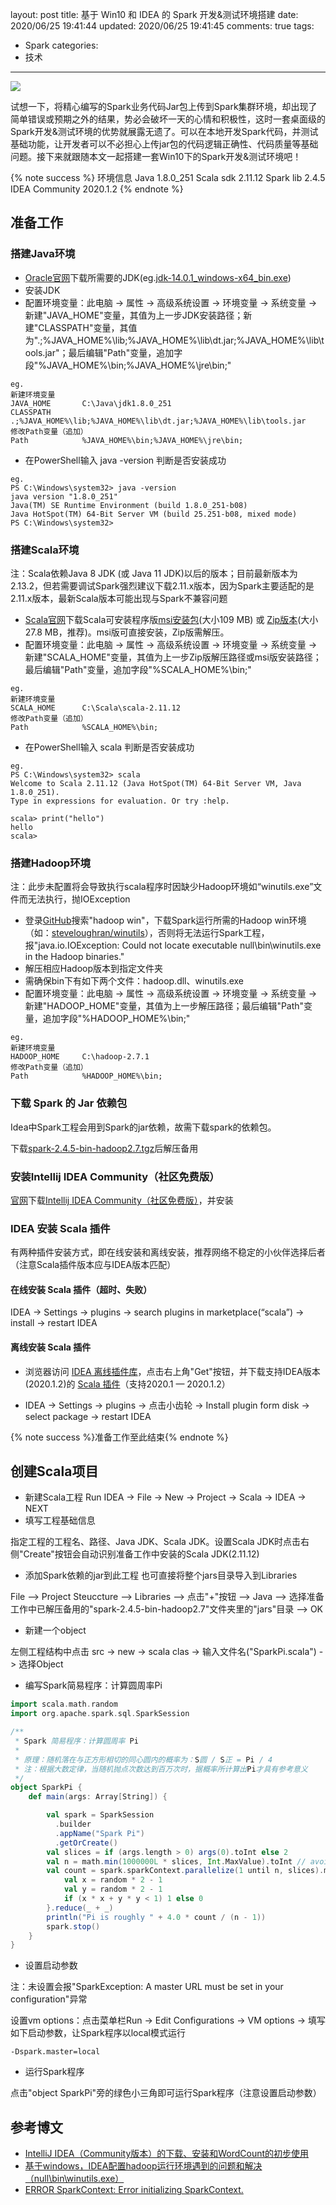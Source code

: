 layout: post
title: 基于 Win10 和 IDEA 的 Spark 开发&测试环境搭建
date: 2020/06/25 19:41:44
updated: 2020/06/25 19:41:45
comments: true
tags:

- Spark
categories:
- 技术

---
<img src="https://eisenhao.coding.net/p/eisenhao/d/eisenhao/git/raw/master/uploads/SparkDevAndTestEnvInWin10.jpg" class="full-image" />

试想一下，将精心编写的Spark业务代码Jar包上传到Spark集群环境，却出现了简单错误或预期之外的结果，势必会破坏一天的心情和积极性，这时一套桌面级的Spark开发&测试环境的优势就展露无遗了。可以在本地开发Spark代码，并测试基础功能，让开发者可以不必担心上传jar包的代码逻辑正确性、代码质量等基础问题。接下来就跟随本文一起搭建一套Win10下的Spark开发&测试环境吧！

<!-- more -->

{% note success %}
环境信息
Java            1.8.0_251
Scala sdk       2.11.12
Spark lib       2.4.5
IDEA Community  2020.1.2
{% endnote %}

## 准备工作

### 搭建Java环境
* [Oracle官网](https://www.oracle.com/java/technologies/javase-jdk14-downloads.html)下载所需要的JDK(eg.[jdk-14.0.1_windows-x64_bin.exe](https://download.oracle.com/otn-pub/java/jdk/14.0.1+7/664493ef4a6946b186ff29eb326336a2/jdk-14.0.1_windows-x64_bin.exe))
* 安装JDK
* 配置环境变量：此电脑 -> 属性 -> 高级系统设置 -> 环境变量 -> 系统变量 -> 新建"JAVA_HOME"变量，其值为上一步JDK安装路径；新建"CLASSPATH"变量，其值为".;%JAVA_HOME%\lib;%JAVA_HOME%\lib\dt.jar;%JAVA_HOME%\lib\tools.jar"；最后编辑"Path"变量，追加字段"%JAVA_HOME%\bin;%JAVA_HOME%\jre\bin;"
```Shell
eg.
新建环境变量
JAVA_HOME       C:\Java\jdk1.8.0_251
CLASSPATH       .;%JAVA_HOME%\lib;%JAVA_HOME%\lib\dt.jar;%JAVA_HOME%\lib\tools.jar
修改Path变量（追加）
Path            %JAVA_HOME%\bin;%JAVA_HOME%\jre\bin;
```
* 在PowerShell输入 java -version 判断是否安装成功
```Shell
eg.
PS C:\Windows\system32> java -version
java version "1.8.0_251"
Java(TM) SE Runtime Environment (build 1.8.0_251-b08)
Java HotSpot(TM) 64-Bit Server VM (build 25.251-b08, mixed mode)
PS C:\Windows\system32>
```

### 搭建Scala环境
注：Scala依赖Java 8 JDK (或 Java 11 JDK)以后的版本；目前最新版本为2.13.2，但若需要调试Spark强烈建议下载2.11.x版本，因为Spark主要适配的是2.11.x版本，最新Scala版本可能出现与Spark不兼容问题
* [Scala官网](https://www.scala-lang.org/download/)下载Scala可安装程序版[msi安装包](https://downloads.lightbend.com/scala/2.11.12/scala-2.11.12.msi)(大小109 MB) 或 [Zip版本](https://downloads.lightbend.com/scala/2.11.12/scala-2.11.12.zip)(大小27.8 MB，推荐)。msi版可直接安装，Zip版需解压。
* 配置环境变量：此电脑 -> 属性 -> 高级系统设置 -> 环境变量 -> 系统变量 -> 新建"SCALA_HOME"变量，其值为上一步Zip版解压路径或msi版安装路径；最后编辑"Path"变量，追加字段"%SCALA_HOME%\bin;"
```Shell
eg.
新建环境变量
SCALA_HOME      C:\Scala\scala-2.11.12
修改Path变量（追加）
Path            %SCALA_HOME%\bin;
```
* 在PowerShell输入 scala 判断是否安装成功
```Shell
eg.
PS C:\Windows\system32> scala
Welcome to Scala 2.11.12 (Java HotSpot(TM) 64-Bit Server VM, Java 1.8.0_251).
Type in expressions for evaluation. Or try :help.

scala> print("hello")
hello
scala>
```

### 搭建Hadoop环境
注：此步未配置将会导致执行scala程序时因缺少Hadoop环境如“winutils.exe”文件而无法执行，抛IOException
* 登录[GitHub](https://github.com/)搜索"hadoop win"，下载Spark运行所需的Hadoop win环境（如：[steveloughran/winutils](https://github.com/steveloughran/winutils)），否则将无法运行Spark工程，报"java.io.IOException: Could not locate executable null\bin\winutils.exe in the Hadoop binaries."
* 解压相应Hadoop版本到指定文件夹
* 需确保bin下有如下两个文件：hadoop.dll、winutils.exe
* 配置环境变量：此电脑 -> 属性 -> 高级系统设置 -> 环境变量 -> 系统变量 -> 新建"HADOOP_HOME"变量，其值为上一步解压路径；最后编辑"Path"变量，追加字段"%HADOOP_HOME%\bin;"

```Shell
eg.
新建环境变量
HADOOP_HOME     C:\hadoop-2.7.1
修改Path变量（追加）
Path            %HADOOP_HOME%\bin;
```

### 下载 Spark 的 Jar 依赖包
Idea中Spark工程会用到Spark的jar依赖，故需下载spark的依赖包。

下载[spark-2.4.5-bin-hadoop2.7.tgz](https://mirrors.tuna.tsinghua.edu.cn/apache/spark/spark-2.4.5/spark-2.4.5-bin-hadoop2.7.tgz)后解压备用


### 安装Intellij IDEA Community（社区免费版）
[官网](https://www.jetbrains.com/idea/)下载[Intellij IDEA Community（社区免费版）](https://download.jetbrains.8686c.com/idea/ideaIC-2020.1.2.exe)，并安装

### IDEA 安装 Scala 插件
有两种插件安装方式，即在线安装和离线安装，推荐网络不稳定的小伙伴选择后者（注意Scala插件版本应与IDEA版本匹配）
#### 在线安装 Scala 插件（超时、失败）
IDEA -> Settings -> plugins -> search plugins in marketplace(“scala”) -> install -> restart IDEA
#### 离线安装 Scala 插件
* 浏览器访问 [IDEA 离线插件库](https://plugins.jetbrains.com/plugin/1347-scala)，点击右上角"Get"按钮，并下载支持IDEA版本(2020.1.2)的 [Scala 插件](https://plugins.jetbrains.com/files/1347/89709/scala-intellij-bin-2020.1.39.zip?updateId=89709&pluginId=1347&family=INTELLIJ)（支持2020.1 — 2020.1.2）

* IDEA -> Settings -> plugins -> 点击小齿轮 -> Install plugin form disk -> select package -> restart IDEA

{% note success %}准备工作至此结束{% endnote %}

## 创建Scala项目
* 新建Scala工程
Run IDEA -> File -> New -> Project -> Scala -> IDEA -> NEXT
* 填写工程基础信息

指定工程的工程名、路径、Java JDK、Scala JDK。设置Scala JDK时点击右侧"Create"按钮会自动识别准备工作中安装的Scala JDK(2.11.12)

* 添加Spark依赖的jar到此工程
也可直接将整个jars目录导入到Libraries

File –> Project Steuccture –> Libraries –> 点击"+"按钮 –> Java –> 选择准备工作中已解压备用的"spark-2.4.5-bin-hadoop2.7"文件夹里的"jars"目录 –> OK

* 新建一个object

左侧工程结构中点击 src -> new -> scala clas -> 输入文件名("SparkPi.scala") -> 选择Object

* 编写Spark简易程序：计算圆周率Pi

```Scala
import scala.math.random
import org.apache.spark.sql.SparkSession

/**
 * Spark 简易程序：计算圆周率 Pi
 *
 * 原理：随机落在与正方形相切的同心圆内的概率为：S圆 / S正 = Pi / 4
 * 注：根据大数定律，当随机抛点次数达到百万次时，据概率所计算出Pi才具有参考意义
 */
object SparkPi {
    def main(args: Array[String]) {

        val spark = SparkSession
          .builder
          .appName("Spark Pi")
          .getOrCreate()
        val slices = if (args.length > 0) args(0).toInt else 2
        val n = math.min(1000000L * slices, Int.MaxValue).toInt // avoid overflow
        val count = spark.sparkContext.parallelize(1 until n, slices).map { i =>
            val x = random * 2 - 1
            val y = random * 2 - 1
            if (x * x + y * y < 1) 1 else 0
        }.reduce(_ + _)
        println("Pi is roughly " + 4.0 * count / (n - 1))
        spark.stop()
    }
}
```

* 设置启动参数

注：未设置会报"SparkException: A master URL must be set in your configuration"异常

设置vm options：点击菜单栏Run -> Edit Configurations -> VM options -> 填写如下启动参数，让Spark程序以local模式运行
```Shell
-Dspark.master=local
```

* 运行Spark程序

点击"object SparkPi"旁的绿色小三角即可运行Spark程序（注意设置启动参数）


## 参考博文
* [IntelliJ IDEA（Community版本）的下载、安装和WordCount的初步使用](https://www.cnblogs.com/zlslch/p/5880926.html)
* [基于windows，IDEA配置hadoop运行环境遇到的问题和解决（null\bin\winutils.exe）](https://blog.csdn.net/LiangEdward/article/details/106845276)
* [ERROR SparkContext: Error initializing SparkContext.](https://blog.csdn.net/streamery/article/details/106752423)